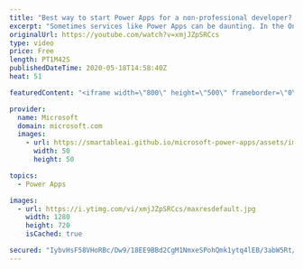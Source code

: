 ```yaml
---
title: "Best way to start Power Apps for a non-professional developer? | One Dev Question: Dona Sarkar"
excerpt: "Sometimes services like Power Apps can be daunting. In the One Dev Question series, Principal Cloud Advocate Dona Sarkar shares some tips for getting started and explains why you do not have to be a professional developer to use Power Apps.   For more information, visit: https://docs.microsoft.com/learn/modules/get-started-with-powerapps/?WT.mc_id=onedevquestion-c9-donasa"
originalUrl: https://youtube.com/watch?v=xmjJZpSRCcs
type: video
price: Free
length: PT1M42S
publishedDateTime: 2020-05-18T14:58:40Z
heat: 51

featuredContent: "<iframe width=\"800\" height=\"500\" frameborder=\"0\" src=\"https://www.youtube.com/embed/xmjJZpSRCcs\" allow=\"accelerometer; autoplay; encrypted-media; gyroscope; picture-in-picture\" allowfullscreen></iframe>"

provider:
  name: Microsoft
  domain: microsoft.com
  images:
    - url: https://smartableai.github.io/microsoft-power-apps/assets/images/organizations/microsoft.com-50x50.jpg
      width: 50
      height: 50

topics:
  - Power Apps

images:
  - url: https://i.ytimg.com/vi/xmjJZpSRCcs/maxresdefault.jpg
    width: 1280
    height: 720
    isCached: true

secured: "IybvHsF58VHoRBc/Dw9/18EE9BBd2CgM1NmxeSPohQmk1ytq4lEB/3abW5Rt/KqxkhavwD3+jKKqbWMVC2MCMHs+R33gGbxYlsARNujAoKv8fSUI4VIp/kkvzgOJqt9tBuA3BD3OCWF6hgcZBJOLtorkMoC1YYQeQRQtiZushHlJGZYLVzH8hHUmAnoKUARkJwYsAoCoOPYr7AHrBM+Ylw6M926A+LB/RDxZ8eO/h65dujlv8utrULNr7QBRgYJH6qsf53zqaZj3L0BIqPQWGxfO1HdOPvCnUt/a0QGdfd+KD3joQiBRKzguN8JA1aii+49ErQs44y37fyDmWeZYhWm8WrXd1kECHQNQc/Jhf7YwQW1cVyxtaXFSiH9lnDnGJp3WqLzHk9WBWv2RwbftPjV33BQA3Ml9AQEdsNC4hxU=;u9M/In15E7XZG5YSJ/DJcQ=="
---
```


